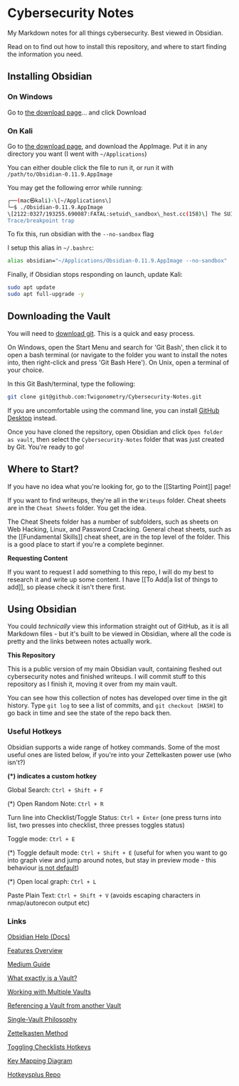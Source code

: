 # Cybersecurity Notes
My Markdown notes for all things cybersecurity. Best viewed in Obsidian.

Read on to find out how to install this repository, and where to start finding the information you need.

## Installing Obsidian

### On Windows

Go to [the download page](https://obsidian.md/download)... and click Download

### On Kali

Go to [the download page](https://obsidian.md/download), and download the AppImage. Put it in any directory you want (I went with `~/Applications`)

You can either double click the file to run it, or run it with `/path/to/Obsidian-0.11.9.AppImage`

You may get the following error while running:

```bash
┌──(mac㉿kali)-\[~/Applications\]  
└─$ ./Obsidian-0.11.9.AppImage  
\[2122:0327/193255.690087:FATAL:setuid\_sandbox\_host.cc(158)\] The SUID sandbox helper binary was found, but is not configured correctly. Rather than run without sandboxing I'm aborting now. You need to make sure that /tmp/.mount\_Obsidi1nvAuD/chrome-sandbox is owned by root and has mode 4755.  
Trace/breakpoint trap
```

To fix this, run obsidian with the `--no-sandbox` flag

I setup this alias in `~/.bashrc`:

```bash
alias obsidian="~/Applications/Obsidian-0.11.9.AppImage --no-sandbox"
```

Finally, if Obsidian stops responding on launch, update Kali:

```bash
sudo apt update
sudo apt full-upgrade -y
```

## Downloading the Vault

You will need to [download git](https://git-scm.com/downloads). This is a quick and easy process.

On Windows, open the Start Menu and search for 'Git Bash', then click it to open a bash terminal (or navigate to the folder you want to install the notes into, then right-click and press 'Git Bash Here'). On Unix, open a terminal of your choice.

In this Git Bash/terminal, type the following:

```bash
git clone git@github.com:Twigonometry/Cybersecurity-Notes.git
```

If you are uncomfortable using the command line, you can install [GitHub Desktop](https://desktop.github.com/) instead.

Once you have cloned the repsitory, open Obsidian and click `Open folder as vault`, then select the `Cybersecurity-Notes` folder that was just created by Git. You're ready to go!

## Where to Start?

If you have no idea what you're looking for, go to the [[Starting Point]] page!

If you want to find writeups, they're all in the `Writeups` folder. Cheat sheets are in the `Cheat Sheets` folder. You get the idea.

The Cheat Sheets folder has a number of subfolders, such as sheets on Web Hacking, Linux, and Password Cracking. General cheat sheets, such as the [[Fundamental Skills]] cheat sheet, are in the top level of the folder. This is a good place to start if you're a complete beginner.

**Requesting Content**

If you want to request I add something to this repo, I will do my best to research it and write up some content. I have [[To Add|a list of things to add]], so please check it isn't there first.

## Using Obsidian

You could *technically* view this information straight out of GitHub, as it is all Markdown files - but it's built to be viewed in Obsidian, where all the code is pretty and the links between notes actually work.

**This Repository**

This is a public version of my main Obsidian vault, containing fleshed out cybersecurity notes and finished writeups. I will commit stuff to this repository as I finish it, moving it over from my main vault.

You can see how this collection of notes has developed over time in the git history. Type `git log` to see a list of commits, and `git checkout [HASH]` to go back in time and see the state of the repo back then.

### Useful Hotkeys

Obsidian supports a wide range of hotkey commands. Some of the most useful ones are listed below, if you're into your Zettelkasten power use (who isn't?)

**(\*) indicates a custom hotkey**

Global Search: `Ctrl + Shift + F`

(\*) Open Random Note: `Ctrl + R`

Turn line into Checklist/Toggle Status: `Ctrl + Enter` (one press turns into list, two presses into checklist, three presses toggles status)

Toggle mode: `Ctrl + E`

(\*) Toggle default mode: `Ctrl + Shift + E` (useful for when you want to go into graph view and jump around notes, but stay in preview mode - this behaviour [is not default](https://forum.obsidian.md/t/not-retaining-preview-mode-when-switching-to-graph-view-and-back/3080/2))

(\*) Open local graph: `Ctrl + L`

Paste Plain Text: `Ctrl + Shift + V` (avoids escaping characters in nmap/autorecon output etc)

### Links

[Obsidian Help (Docs)](https://help.obsidian.md/Index)

[Features Overview](https://obsidian.md/features)

[Medium Guide](https://medium.com/swlh/take-better-notes-with-this-free-note-taking-app-that-wants-to-be-your-second-brain-1a97909a677b)

[What exactly is a Vault?](https://forum.obsidian.md/t/what-exactly-is-a-vault/4369/2)

[Working with Multiple Vaults](https://help.obsidian.md/How+to/Working+with+multiple+vaults)

[Referencing a Vault from another Vault](https://www.reddit.com/r/ObsidianMD/comments/hhat70/reference_a_vault_in_another_valut/)

[Single-Vault Philosophy](https://forum.obsidian.md/t/one-vault-vs-multiple-vaults/1445)

[Zettelkasten Method](https://medium.com/@rebeccawilliams9941/the-zettelkasten-method-examples-to-help-you-get-started-8f8a44fa9ae6)

[Toggling Checklists Hotkeys](https://forum.obsidian.md/t/set-hotkeys-for-creating-unordered-lists-ordered-lists-and-task-lists/4332/25)

[Key Mapping Diagram](https://keycombiner.com/collections/obsidian/winlinux/)

[Hotkeysplus Repo](https://github.com/argenos/hotkeysplus-obsidian)